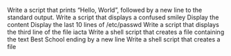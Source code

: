 Write a script that prints “Hello, World”, followed by a new line to the standard output.
Write a script that displays a confused smiley
Display the content 
Display the last 10 lines of /etc/passwd
Write a script that displays the third line of the file iacta
Write a shell script that creates a file containing the text Best School ending by a new line
Write a shell script that creates a file
